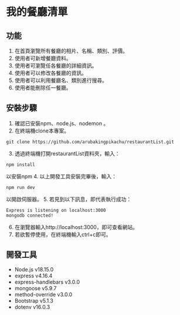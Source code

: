 # 我的餐廳清單

## 功能
1. 在首頁瀏覽所有餐廳的相片、名稱、類別、評價。
2. 使用者可新增餐廳資料。
3. 使用者可瀏覽任各餐廳的詳細資訊。
4. 使用者可以修改各餐廳的資訊。
5. 使用者可以利用餐廳名、類別進行搜尋。
6. 使用者能刪除任一餐廳。

## 安裝步驟
1. 確認已安裝npm、node.js、nodemon 。
2. 在終端機clone本專案。
```
git clone https://github.com/arubakingpikachu/restaurantList.git
```
3. 透過終端機打開restaurantList資料夾，輸入：
```
npm install
```
以安裝npm
4. 以上開發工具安裝完畢後，輸入：
```
npm run dev
```
以開啟伺服器。
5. 若見到以下訊息，即代表執行成功：
```
Express is listening on localhost:3000
mongodb connected!

```

6. 在瀏覽器輸入http://localhost:3000，即可查看網站。
7. 若欲暫停使用，在終端機輸入ctrl+c即可。





## 開發工具
* Node.js v18.15.0
* express v4.16.4
* express-handlebars v3.0.0
* mongoose v5.9.7
* method-override v3.0.0
* Bootstrap v5.1.3
* dotenv v16.0.3

    